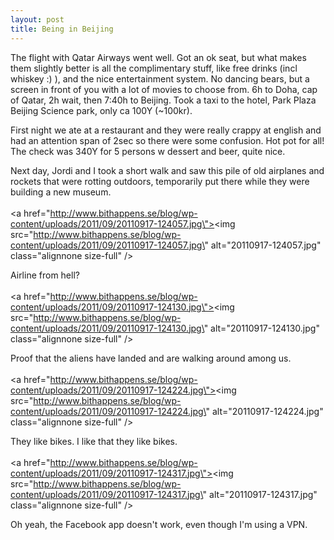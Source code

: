 ```yaml
---
layout: post
title: Being in Beijing
---
```


The flight with Qatar Airways went well. Got an ok seat, but what makes them slightly better is all the complimentary stuff, like free drinks (incl whiskey :) ), and the nice entertainment system. No dancing bears, but a screen in front of you with a lot of movies to choose from. 6h to Doha, cap of Qatar, 2h wait, then 7:40h to Beijing. Took a taxi to the hotel, Park Plaza Beijing Science park, only ca 100Y (~100kr).

First night we ate at a restaurant and they were really crappy at english and had an attention span of 2sec so there were some confusion. Hot pot for all! The check was 340Y for 5 persons w dessert and beer, quite nice.

Next day, Jordi and I took a short walk and saw this pile of old airplanes and rockets that were rotting outdoors, temporarily put there while they were building a new museum.
<br /><br /><a href=\"http://www.bithappens.se/blog/wp-content/uploads/2011/09/20110917-124057.jpg\"><img src=\"http://www.bithappens.se/blog/wp-content/uploads/2011/09/20110917-124057.jpg\" alt=\"20110917-124057.jpg\" class=\"alignnone size-full\" /></a>

Airline from hell?
<br /><br /><a href=\"http://www.bithappens.se/blog/wp-content/uploads/2011/09/20110917-124130.jpg\"><img src=\"http://www.bithappens.se/blog/wp-content/uploads/2011/09/20110917-124130.jpg\" alt=\"20110917-124130.jpg\" class=\"alignnone size-full\" /></a>

Proof that the aliens have landed and are walking around among us.
<br /><br /><a href=\"http://www.bithappens.se/blog/wp-content/uploads/2011/09/20110917-124224.jpg\"><img src=\"http://www.bithappens.se/blog/wp-content/uploads/2011/09/20110917-124224.jpg\" alt=\"20110917-124224.jpg\" class=\"alignnone size-full\" /></a>

They like bikes. I like that they like bikes.
<br /><br /><a href=\"http://www.bithappens.se/blog/wp-content/uploads/2011/09/20110917-124317.jpg\"><img src=\"http://www.bithappens.se/blog/wp-content/uploads/2011/09/20110917-124317.jpg\" alt=\"20110917-124317.jpg\" class=\"alignnone size-full\" /></a>


Oh yeah, the Facebook app doesn\'t work, even though I\'m using a VPN.